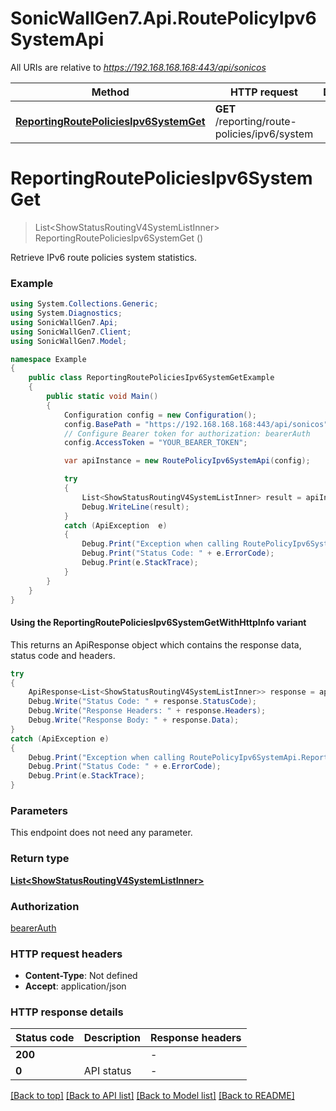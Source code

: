 # SonicWallGen7.Api.RoutePolicyIpv6SystemApi

All URIs are relative to *https://192.168.168.168:443/api/sonicos*

| Method | HTTP request | Description |
|--------|--------------|-------------|
| [**ReportingRoutePoliciesIpv6SystemGet**](RoutePolicyIpv6SystemApi.md#reportingroutepoliciesipv6systemget) | **GET** /reporting/route-policies/ipv6/system |  |

<a id="reportingroutepoliciesipv6systemget"></a>
# **ReportingRoutePoliciesIpv6SystemGet**
> List&lt;ShowStatusRoutingV4SystemListInner&gt; ReportingRoutePoliciesIpv6SystemGet ()



Retrieve IPv6 route policies system statistics.

### Example
```csharp
using System.Collections.Generic;
using System.Diagnostics;
using SonicWallGen7.Api;
using SonicWallGen7.Client;
using SonicWallGen7.Model;

namespace Example
{
    public class ReportingRoutePoliciesIpv6SystemGetExample
    {
        public static void Main()
        {
            Configuration config = new Configuration();
            config.BasePath = "https://192.168.168.168:443/api/sonicos";
            // Configure Bearer token for authorization: bearerAuth
            config.AccessToken = "YOUR_BEARER_TOKEN";

            var apiInstance = new RoutePolicyIpv6SystemApi(config);

            try
            {
                List<ShowStatusRoutingV4SystemListInner> result = apiInstance.ReportingRoutePoliciesIpv6SystemGet();
                Debug.WriteLine(result);
            }
            catch (ApiException  e)
            {
                Debug.Print("Exception when calling RoutePolicyIpv6SystemApi.ReportingRoutePoliciesIpv6SystemGet: " + e.Message);
                Debug.Print("Status Code: " + e.ErrorCode);
                Debug.Print(e.StackTrace);
            }
        }
    }
}
```

#### Using the ReportingRoutePoliciesIpv6SystemGetWithHttpInfo variant
This returns an ApiResponse object which contains the response data, status code and headers.

```csharp
try
{
    ApiResponse<List<ShowStatusRoutingV4SystemListInner>> response = apiInstance.ReportingRoutePoliciesIpv6SystemGetWithHttpInfo();
    Debug.Write("Status Code: " + response.StatusCode);
    Debug.Write("Response Headers: " + response.Headers);
    Debug.Write("Response Body: " + response.Data);
}
catch (ApiException e)
{
    Debug.Print("Exception when calling RoutePolicyIpv6SystemApi.ReportingRoutePoliciesIpv6SystemGetWithHttpInfo: " + e.Message);
    Debug.Print("Status Code: " + e.ErrorCode);
    Debug.Print(e.StackTrace);
}
```

### Parameters
This endpoint does not need any parameter.
### Return type

[**List&lt;ShowStatusRoutingV4SystemListInner&gt;**](ShowStatusRoutingV4SystemListInner.md)

### Authorization

[bearerAuth](../README.md#bearerAuth)

### HTTP request headers

 - **Content-Type**: Not defined
 - **Accept**: application/json


### HTTP response details
| Status code | Description | Response headers |
|-------------|-------------|------------------|
| **200** |  |  -  |
| **0** | API status |  -  |

[[Back to top]](#) [[Back to API list]](../README.md#documentation-for-api-endpoints) [[Back to Model list]](../README.md#documentation-for-models) [[Back to README]](../README.md)


